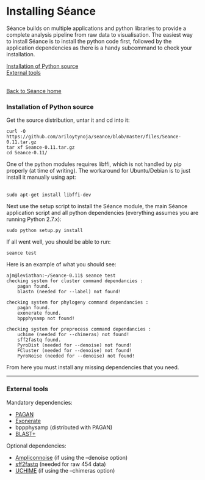 Installing Séance
=================

Séance builds on multiple applications and python libraries to provide a complete analysis pipeline from raw data to visualisation. The easiest way to install Séance is to install the python code first, followed by the application dependencies as there is a handy subcommand to check your installation.

[Installation of Python source](#installation-of-python-source)  
[External tools](#external-tools)

   
[Back to Séance home](../README.md)

### Installation of Python source

Get the source distribution, untar it and cd into it:

```
curl -O https://github.com/ariloytynoja/seance/blob/master/files/Seance-0.11.tar.gz
tar xf Seance-0.11.tar.gz
cd Seance-0.11/
```

One of the python modules requires libffi, which is not handled by pip properly (at time of writing). The workaround for Ubuntu/Debian is to just install it manually using apt:  
 

```
sudo apt-get install libffi-dev
```

Next use the setup script to install the Séance module, the main Séance application script and all python dependencies (everything assumes you are running Python 2.7.x):

```
sudo python setup.py install
```

If all went well, you should be able to run:

```
seance test
```

Here is an example of what you should see:

```
ajm@leviathan:~/Seance-0.11$ seance test
checking system for cluster command dependancies :
    pagan found.
    blastn (needed for --label) not found!

checking system for phylogeny command dependancies :
    pagan found.
    exonerate found.
    bppphysamp not found!

checking system for preprocess command dependancies :
    uchime (needed for --chimeras) not found!
    sff2fastq found.
    PyroDist (needed for --denoise) not found!
    FCluster (needed for --denoise) not found!
    PyroNoise (needed for --denoise) not found!
```

From here you must install any missing dependencies that you need.

* * *

### External tools

Mandatory dependencies:

*   [PAGAN](https://ariloytynoja.github.io/pagan-msa/ "Pagan")
*   [Exonerate](https://www.ebi.ac.uk/about/vertebrate-genomics/software/exonerate "Exonerate")
*   bppphysamp (distributed with PAGAN)
*   [BLAST+](https://ftp.ncbi.nlm.nih.gov/blast/executables/blast+/LATEST/ "BLAST")

Optional dependencies:

*   [Ampliconnoise](https://code.google.com/p/ampliconnoise/downloads/list "AmpliconNoise") (if using the –denoise option)
*   [sff2fastq](https://github.com/indraniel/sff2fastq/ "sff2fastq") (needed for raw 454 data)
*   [UCHIME](http://drive5.com/uchime/uchime_download.html "UCHIME") (if using the –chimeras option)